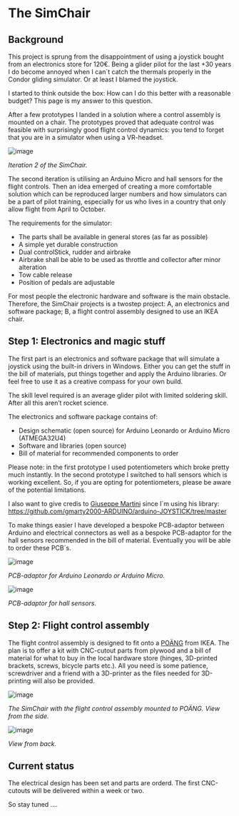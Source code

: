 # The SimChair

## Background

This project is sprung from the disappointment of using a joystick bought from an electronics store for 120€. Being a glider pilot for the last +30 years I do become annoyed when I can´t catch the thermals properly in the Condor gliding simulator. Or at least I blamed the joystick.

I started to think outside the box: How can I do this better with a reasonable budget? This page is my answer to this question.

After a few prototypes I landed in a solution where a control assembly is mounted on a chair. The prototypes proved that adequate control was feasible with surprisingly good flight control dynamics: you tend to forget that you are in a simulator when using a VR-headset. 

![image](https://github.com/speedbird620/SimChair/assets/50543575/214895bf-fdc9-41e7-b973-d6968128a447)

_Iteration 2 of the SimChair._

The second iteration is utilising an Arduino Micro and hall sensors for the flight controls. Then an idea emerged of creating a more comfortable solution which can be reproduced larger numbers and how simulators can be a part of pilot training, especially for us who lives in a country that only allow flight from April to October.

The requirements for the simulator:
 - The parts shall be available in general stores (as far as possible)
 - A simple yet durable construction
 - Dual controlStick, rudder and airbrake
 - Airbrake shall be able to be used as throttle and collector after minor alteration
 - Tow cable release
 - Position of pedals are adjustable

For most people the electronic hardware and software is the main obstacle. Therefore, the SimChair projects is a twostep project: A, an electronics and software package; B, a flight control assembly designed to use an IKEA chair.

## Step 1: Electronics and magic stuff

The first part is an electronics and software package that will simulate a joystick using the built-in drivers in Windows. Either you can get the stuff in the bill of materials, put things together and apply the Arduino libraries. Or feel free to use it as a creative compass for your own build.

The skill level required is an average glider pilot with limited soldering skill. After all this aren’t rocket science.

The electronics and software package contains of:
 - Design schematic (open source) for Arduino Leonardo or Arduino Micro (ATMEGA32U4)
 - Software and libraries (open source)
 - Bill of material for recommended components to order 

Please note: in the first prototype I used potentiometers which broke pretty much instantly. In the second prototype I switched to hall sensors which is working excellent. So, if you are opting for potentiometers, please be aware of the potential limitations.

I also want to give credis to [Giuseppe Martini](https://github.com/gmarty2000-ARDUINO) since I´m using his library:
https://github.com/gmarty2000-ARDUINO/arduino-JOYSTICK/tree/master

To make things easier I have developed a bespoke PCB-adaptor between Arduino and electrical connectors as well as a bespoke PCB-adaptor for the hall sensors recommended in the bill of material. Eventually you will be able to order these PCB´s.

![image](https://github.com/speedbird620/SimChair/assets/50543575/a6a16799-d7f0-4dc4-8668-ee24fb8ae880)


_PCB-adaptor for Arduino Leonardo or Arduino Micro._

![image](https://github.com/speedbird620/SimChair/assets/50543575/d1bd2dae-a71d-4847-858a-a8d55bbca9c7)

_PCB-adaptor for hall sensors._

## Step 2: Flight control assembly

The flight control assembly is designed to fit onto a [POÄNG](https://www.ikea.com/se/sv/cat/poaeng-serie-07472/) from IKEA. The plan is to offer a kit with CNC-cutout parts from plywood and a bill of material for what to buy in the local hardware store (hinges, 3D-printed brackets, screws, bicycle parts etc.). All you need is some patience, screwdriver and a friend with a 3D-printer as the files needed for 3D-printing will also be provided.

![image](https://github.com/speedbird620/SimChair/assets/50543575/4371f385-88a6-4e2a-ac42-8caab18e3206)

_The SimChair with the flight control assembly mounted to POÄNG. View from the side._

![image](https://github.com/speedbird620/SimChair/assets/50543575/deb65812-16e1-408d-839f-00e0176702fd)

_View from back._

## Current status

The electrical design has been set and parts are orderd. The first CNC-cutouts will be delivered within a week or two. 

So stay tuned ....
